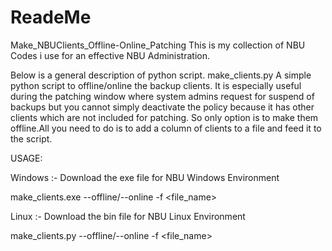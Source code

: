 # ReadeMe
Make_NBUClients_Offline-Online_Patching
This is my collection of NBU Codes i use for an effective NBU Administration.

Below is a general description of python script.
make_clients.py
A simple python script to offline/online the backup clients. It is especially useful during the patching window where system admins request for suspend of backups but you cannot simply deactivate the policy because it has other clients which are not included for patching. So only option is to make them offline.All you need to do is to add a column of clients to a file and feed it to the script.

USAGE:

Windows :- Download the exe file for NBU Windows Environment

make_clients.exe --offline/--online -f <file_name>

Linux :- Download the bin file for NBU Linux Environment

make_clients.py --offline/--online -f <file_name>
